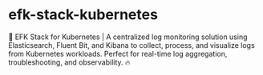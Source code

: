 # efk-stack-kubernetes
🚀 EFK Stack for Kubernetes | A centralized log monitoring solution using Elasticsearch, Fluent Bit, and Kibana to collect, process, and visualize logs from Kubernetes workloads. Perfect for real-time log aggregation, troubleshooting, and observability. 🔥
